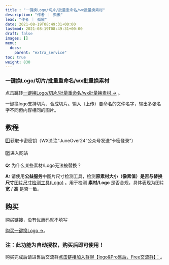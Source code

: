 ```yaml
---
title : "一键换Logo/切片/批量重命名/wx批量换素材"
description: "作者 ｜ 孤傲"
lead: "作者 ｜ 孤傲"
date: 2021-08-19T08:49:31+00:00
lastmod: 2021-08-19T08:49:31+00:00
draft: false 
images: []
menu:
  docs:
    parent: "extra_service"
toc: true
weight: 830
---
```


### 一键换Logo/切片/批量重命名/wx批量换素材

点击跳转[一键换Logo/切片/批量重命名/wx批量换素材 →](https://skin.gushao.club/docs/extra_service/SkinLogo) 。

一键换logo支持切片、合成切片。输入（上传）要命名的文件名字，输出多张名字不同但内容相同的图片。

## 教程

1️⃣获取卡密密钥（WX关注“JuneOver24”公众号发送“卡密登录”）

2️⃣进入网站

**Q:** 为什么某些素材/Logo无法被替换？

**A:** 请使用**公益服务**中图片尺寸检测工具，检测**原素材大小（像素值）**是否与**替换尺寸**[图片尺寸检测工具(Logo)](https://skin.gushao.club/docs/public_service/LogoCheck/) 。用于检测 **素材/Logo** 是否合规，具体表现为图片 **宽** / **高** 是否一致。

## 购买

购买链接，没有优惠码就不填写

[购买一键换Logo →](https://shop.gushao.club/buy/20)。

### 注：此功能为自动授权，购买后即可使用！

购买完成后请进售后交流群[点击链接加入群聊【logo&Pro售后，Free交流群】：](https://qm.qq.com/q/BrPUdXGm6Q)。
